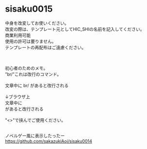 # sisaku0015
中身を改変してお使いください。<br/>
改変の際は、テンプレート元としてHIC_SHIの名前を記入してください。<br/>
商業利用可能<br/>
使用の許可は要りません。<br/>
テンプレートの再配布はご遠慮ください。<br/>

<br/><br/>初心者のためのメモ。<br/>
”br/”これは改行のコマンド。<br/><br/>文章中に br/ があると改行される<br/><br/>↓ブラウザ上<br/>文章中に<br/>があると改行される<br/><br/>"<>"で挟んでご使用ください。<br/>

<br/>ノベルゲー風に表示したったー<br/>
https://github.com/sakazukiAoi/sisaku0014
